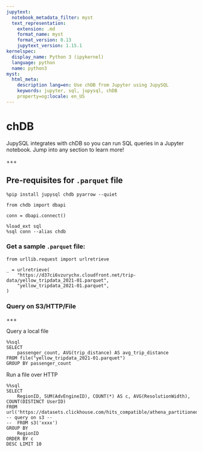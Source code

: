 ```yaml
---
jupytext:
  notebook_metadata_filter: myst
  text_representation:
    extension: .md
    format_name: myst
    format_version: 0.13
    jupytext_version: 1.15.1
kernelspec:
  display_name: Python 3 (ipykernel)
  language: python
  name: python3
myst:
  html_meta:
    description lang=en: Use chDB from Jupyter using JupySQL
    keywords: jupyter, sql, jupysql, chDB
    property=og:locale: en_US
---
```


# chDB

JupySQL integrates with chDB so you can run SQL queries in a Jupyter notebook. Jump into any section to learn more!

+++

## Pre-requisites for `.parquet` file

```{code-cell} ipython3
%pip install jupysql chdb pyarrow --quiet
```

```{code-cell} ipython3
from chdb import dbapi

conn = dbapi.connect()

%load_ext sql
%sql conn --alias chdb
```

### Get a sample `.parquet` file:

```{code-cell} ipython3
from urllib.request import urlretrieve

_ = urlretrieve(
    "https://d37ci6vzurychx.cloudfront.net/trip-data/yellow_tripdata_2021-01.parquet",
    "yellow_tripdata_2021-01.parquet",
)
```

### Query on S3/HTTP/File

+++

Query a local file

```{code-cell} ipython3
%%sql
SELECT
    passenger_count, AVG(trip_distance) AS avg_trip_distance
FROM file("yellow_tripdata_2021-01.parquet")
GROUP BY passenger_count
```

Run a file over HTTP

```{code-cell} ipython3
%%sql
SELECT
    RegionID, SUM(AdvEngineID), COUNT(*) AS c, AVG(ResolutionWidth), COUNT(DISTINCT UserID)
FROM url('https://datasets.clickhouse.com/hits_compatible/athena_partitioned/hits_0.parquet')
-- query on s3 --
--  FROM s3('xxxx')
GROUP BY
    RegionID
ORDER BY c
DESC LIMIT 10
```
